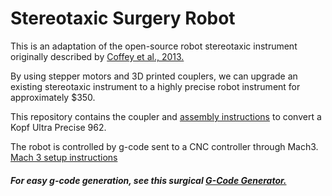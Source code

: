 # Stereotaxic Surgery Robot

This is an adaptation of the open-source robot stereotaxic instrument originally described by [Coffey et al., 2013.](https://www.jove.com/video/51006/building-an-open-source-robotic-stereotaxic-instrument)

By using stepper motors and 3D printed couplers, we can upgrade an existing stereotaxic instrument to a highly precise robot instrument for approximately $350.

This repository contains the coupler and [assembly instructions](Kopf%20Ultra%20Precise%20962/Constructing%20the%20Robot.md) to convert a Kopf Ultra Precise 962.

The robot is controlled by g-code sent to a CNC controller through Mach3.  
[Mach 3 setup instructions](Mach3%20Setup.md)

##### For easy g-code generation, see this surgical [G-Code Generator.](https://github.com/MxMarx/G-Code-Generator)
